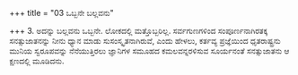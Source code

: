 +++
title = "03 ಒಬ್ಬನೇ ಬಲ್ಲವನು"

+++
3. ಅದನ್ನು ಬಲ್ಲವನು ಒಬ್ಬನೇ. ಲೋಕದಲ್ಲಿ ಮತ್ತೊಬ್ಬರಿಲ್ಲ. ಸರ್ವಗುಣಗಳಿಂದ ಸಂಪೂರ್ಣನಾಗಿರತಕ್ಕ ಸನತ್ಸುಜಾತನನ್ನು ನೀನು ಧ್ಯಾನ ಮಾಡು ಸುಸಂಸ್ಕೃತನಾಗಿರುವೆ, ಎಂದು ಹೇಳಲು, ಕರ್ತವ್ಯ ಪ್ರಜ್ಞೆಯಿಂದ ಧೃತರಾಷ್ಟ್ರನು ಮುನಿಯ ಸ್ವರೂಪವನ್ನು ನೆನೆಯುತ್ತಿರಲು ಜ್ಞಾನಿಗಳ ಸಮೂಹದ ಕಮಲವನ್ನರಳಿಸುವ ಸೂರ್ಯನಂತೆ ಸನತ್ಸುಜಾತನು ಆ ಕ್ಷಣದಲ್ಲಿ ಮೂಡಿದನು.